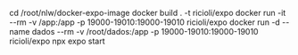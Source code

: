 cd /root/nlw/docker-expo-image
docker build . -t ricioli/expo
docker run -it --rm -v /app:/app -p 19000-19010:19000-19010 ricioli/expo
docker run -d --name dados --rm -v /root/dados:/app -p 19000-19010:19000-19010 ricioli/expo npx expo start
